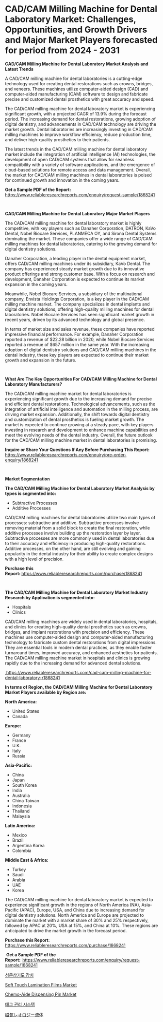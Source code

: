 <p><h1>CAD/CAM Milling Machine for Dental Laboratory Market: Challenges, Opportunities, and Growth Drivers and Major Market Players forecasted for period from 2024 - 2031</h1></p><p><strong>CAD/CAM Milling Machine for Dental Laboratory Market Analysis and Latest Trends</strong></p>
<p><p>A CAD/CAM milling machine for dental laboratories is a cutting-edge technology used for creating dental restorations such as crowns, bridges, and veneers. These machines utilize computer-aided design (CAD) and computer-aided manufacturing (CAM) software to design and fabricate precise and customized dental prosthetics with great accuracy and speed.</p><p>The CAD/CAM milling machine for dental laboratory market is experiencing significant growth, with a projected CAGR of 13.9% during the forecast period. The increasing demand for dental restorations, growing adoption of digital dentistry, and advancements in CAD/CAM technology are driving the market growth. Dental laboratories are increasingly investing in CAD/CAM milling machines to improve workflow efficiency, reduce production time, and deliver high-quality prosthetics to their patients.</p><p>The latest trends in the CAD/CAM milling machine for dental laboratory market include the integration of artificial intelligence (AI) technologies, the development of open CAD/CAM systems that allow for seamless compatibility with a variety of software applications, and the emergence of cloud-based solutions for remote access and data management. Overall, the market for CAD/CAM milling machines in dental laboratories is poised for continued growth and innovation in the coming years.</p></p>
<p><strong>Get a Sample PDF of the Report:&nbsp;</strong> <a href="https://www.reliableresearchreports.com/enquiry/request-sample/1868241">https://www.reliableresearchreports.com/enquiry/request-sample/1868241</a></p>
<p>&nbsp;</p>
<p><strong>CAD/CAM Milling Machine for Dental Laboratory Major Market Players</strong></p>
<p><p>The CAD/CAM milling machine for dental laboratory market is highly competitive, with key players such as Danaher Corporation, DATRON, KaVo Dental, Nobel Biocare Services, PLANMECA OY, and Sirona Dental Systems dominating the market. These companies offer a wide range of CAD/CAM milling machines for dental laboratories, catering to the growing demand for digital dentistry solutions.</p><p>Danaher Corporation, a leading player in the dental equipment market, offers CAD/CAM milling machines under its subsidiary, KaVo Dental. The company has experienced steady market growth due to its innovative product offerings and strong customer base. With a focus on research and development, Danaher Corporation is expected to continue its market expansion in the coming years.</p><p>Meanwhile, Nobel Biocare Services, a subsidiary of the multinational company, Envista Holdings Corporation, is a key player in the CAD/CAM milling machine market. The company specializes in dental implants and digital dentistry solutions, offering high-quality milling machines for dental laboratories. Nobel Biocare Services has seen significant market growth in recent years, driven by its advanced technology and global presence.</p><p>In terms of market size and sales revenue, these companies have reported impressive financial performance. For example, Danaher Corporation reported a revenue of $22.28 billion in 2020, while Nobel Biocare Services reported a revenue of $657 million in the same year. With the increasing adoption of digital dentistry solutions and CAD/CAM milling machines in the dental industry, these key players are expected to continue their market growth and expansion in the future.</p></p>
<p>&nbsp;</p>
<p><strong>What Are The Key Opportunities For CAD/CAM Milling Machine for Dental Laboratory Manufacturers?</strong></p>
<p><p>The CAD/CAM milling machine market for dental laboratories is experiencing significant growth due to the increasing demand for precise and efficient dental restorations. Technological advancements, such as the integration of artificial intelligence and automation in the milling process, are driving market expansion. Additionally, the shift towards digital dentistry and customization of dental prosthetics is fueling market growth. The market is expected to continue growing at a steady pace, with key players investing in research and development to enhance machine capabilities and meet the evolving needs of the dental industry. Overall, the future outlook for the CAD/CAM milling machine market in dental laboratories is promising.</p></p>
<p><strong>Inquire or Share Your Questions If Any Before Purchasing This Report:</strong> <a href="https://www.reliableresearchreports.com/enquiry/pre-order-enquiry/1868241">https://www.reliableresearchreports.com/enquiry/pre-order-enquiry/1868241</a></p>
<p>&nbsp;</p>
<p><strong>Market Segmentation</strong></p>
<p><strong>The CAD/CAM Milling Machine for Dental Laboratory Market Analysis by types is segmented into:</strong></p>
<p><ul><li>Subtractive Processes</li><li>Additive Processes</li></ul></p>
<p><p>CAD/CAM milling machines for dental laboratories utilize two main types of processes: subtractive and additive. Subtractive processes involve removing material from a solid block to create the final restoration, while additive processes involve building up the restoration layer by layer. Subtractive processes are more commonly used in dental laboratories due to their accuracy and efficiency in producing high-quality restorations. Additive processes, on the other hand, are still evolving and gaining popularity in the dental industry for their ability to create complex designs with a high level of precision.</p></p>
<p><strong>Purchase this Report:&nbsp;</strong><a href="https://www.reliableresearchreports.com/purchase/1868241">https://www.reliableresearchreports.com/purchase/1868241</a></p>
<p>&nbsp;</p>
<p><strong>The CAD/CAM Milling Machine for Dental Laboratory Market Industry Research by Application is segmented into:</strong></p>
<p><ul><li>Hospitals</li><li>Clinics</li></ul></p>
<p><p>CAD/CAM milling machines are widely used in dental laboratories, hospitals, and clinics for creating high-quality dental prosthetics such as crowns, bridges, and implant restorations with precision and efficiency. These machines use computer-aided design and computer-aided manufacturing technology to fabricate custom dental restorations from digital impressions. They are essential tools in modern dental practices, as they enable faster turnaround times, improved accuracy, and enhanced aesthetics for patients. The CAD/CAM milling machine market in hospitals and clinics is growing rapidly due to the increasing demand for advanced dental solutions.</p></p>
<p><a href="https://www.reliableresearchreports.com/cad-cam-milling-machine-for-dental-laboratory-r1868241">&nbsp;https://www.reliableresearchreports.com/cad-cam-milling-machine-for-dental-laboratory-r1868241</a></p>
<p><strong>In terms of Region, the CAD/CAM Milling Machine for Dental Laboratory Market Players available by Region are:</strong></p>
<p>
    <p> <strong> North America: </strong>
        <ul>
            <li>United States</li>
            <li>Canada</li>
        </ul>
        </p> 
    <p> <strong> Europe: </strong>
        <ul>
            <li>Germany</li>
            <li>France</li>
            <li>U.K.</li>
            <li>Italy</li>
            <li>Russia</li>
        </ul>
        </p> 
    <p> <strong> Asia-Pacific: </strong>
        <ul>
            <li>China</li>
            <li>Japan</li>
            <li>South Korea</li>
            <li>India</li>
            <li>Australia</li>
            <li>China Taiwan</li>
            <li>Indonesia</li>
            <li>Thailand</li>
            <li>Malaysia</li>
        </ul>
        </p> 
    <p> <strong> Latin America: </strong>
        <ul>
            <li>Mexico</li>
            <li>Brazil</li>
            <li>Argentina Korea</li>
            <li>Colombia</li>
        </ul>
        </p> 
    <p> <strong> Middle East & Africa: </strong>
        <ul>
            <li>Turkey</li>
            <li>Saudi</li>
            <li>Arabia</li>
            <li>UAE</li>
            <li>Korea</li>
        </ul>
    </p>
    </p>
<p><p>The CAD/CAM milling machine for dental laboratory market is expected to experience significant growth in the regions of North America (NA), Asia-Pacific (APAC), Europe, USA, and China due to increasing demand for digital dentistry solutions. North America and Europe are projected to dominate the market with a market share of 30% and 25% respectively, followed by APAC at 20%, USA at 15%, and China at 10%. These regions are anticipated to drive the market growth in the forecast period.</p></p>
<p><strong>Purchase this Report: </strong><a href="https://www.reliableresearchreports.com/purchase/1868241">https://www.reliableresearchreports.com/purchase/1868241</a></p>
<p>&nbsp;<strong>Get a Sample PDF of the Report:&nbsp;&nbsp;</strong><a href="https://www.reliableresearchreports.com/enquiry/request-sample/1868241">https://www.reliableresearchreports.com/enquiry/request-sample/1868241</a></p>
<p><strong></strong></p>
<p><p><a href="https://github.com/CliftonFisher9067/Market-Research-Report-List-1/blob/main/933876047464.md">성문상기도 장치</a></p><p><a href="https://issuu.com/reportprime-2/docs/soft-touch-lamination-films-market-size-2030.pptx">Soft Touch Lamination Films Market</a></p><p><a href="https://github.com/juancolorado15/Market-Research-Report-List-2/blob/main/chemo-aide-dispensing-pin-market.md">Chemo-Aide Dispensing Pin Market</a></p><p><a href="https://github.com/vskv4779xr1/Market-Research-Report-List-2/blob/main/861202547463.md">태그 관리 시스템</a></p><p><a href="https://github.com/mm14022023/Market-Research-Report-List-1/blob/main/104550252049.md">磁気レオロジー流体</a></p></p>